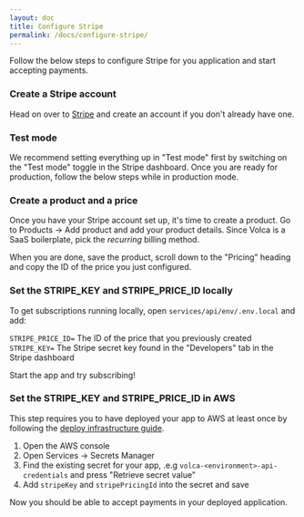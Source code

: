```yaml
---
layout: doc
title: Configure Stripe
permalink: /docs/configure-stripe/
---
```


Follow the below steps to configure Stripe for you application and start accepting payments.

### Create a Stripe account

Head on over to [Stripe](https://stripe.com/) and create an account if you don't already have one.

### Test mode

We recommend setting everything up in "Test mode" first by switching on the "Test mode" toggle in the Stripe dashboard. Once you are ready for production, follow the below steps while in production mode.

### Create a product and a price

Once you have your Stripe account set up, it's time to create a product. Go to Products -> Add product and add your product details. Since Volca is a SaaS boilerplate, pick the _recurring_ billing method.

When you are done, save the product, scroll down to the "Pricing" heading and copy the ID of the price you just configured.

### Set the STRIPE_KEY and STRIPE_PRICE_ID locally

To get subscriptions running locally, open `services/api/env/.env.local` and add:

`STRIPE_PRICE_ID=` The ID of the price that you previously created
`STRIPE_KEY=` The Stripe secret key found in the "Developers" tab in the Stripe dashboard

Start the app and try subscribing!

### Set the STRIPE_KEY and STRIPE_PRICE_ID in AWS

This step requires you to have deployed your app to AWS at least once by following the [deploy infrastructure guide](/docs/deploy-infrastructure/).

1. Open the AWS console
2. Open Services -> Secrets Manager
3. Find the existing secret for your app, .e.g `volca-<environment>-api-credentials` and press "Retrieve secret value"
4. Add `stripeKey` and `stripePricingId` into the secret and save

Now you should be able to accept payments in your deployed application.
